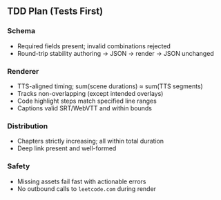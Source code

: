 ## TDD Plan (Tests First)

### Schema
- Required fields present; invalid combinations rejected
- Round-trip stability authoring → JSON → render → JSON unchanged

### Renderer
- TTS-aligned timing; sum(scene durations) ≈ sum(TTS segments)
- Tracks non-overlapping (except intended overlays)
- Code highlight steps match specified line ranges
- Captions valid SRT/WebVTT and within bounds

### Distribution
- Chapters strictly increasing; all within total duration
- Deep link present and well-formed

### Safety
- Missing assets fail fast with actionable errors
- No outbound calls to `leetcode.com` during render
